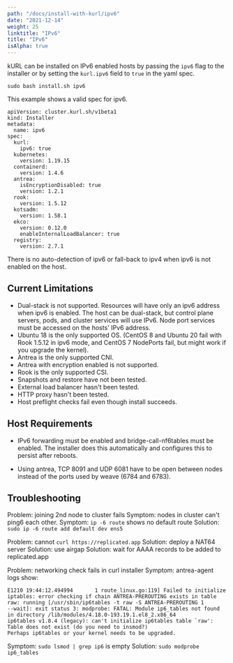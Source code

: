 ```yaml
---
path: "/docs/install-with-kurl/ipv6"
date: "2021-12-14"
weight: 25
linktitle: "IPv6"
title: "IPv6"
isAlpha: true
---
```

kURL can be installed on IPv6 enabled hosts by passing the `ipv6` flag to the installer or by setting the `kurl.ipv6` field to `true` in the yaml spec.

```
sudo bash install.sh ipv6
```

This example shows a valid spec for ipv6.

```
apiVersion: cluster.kurl.sh/v1beta1
kind: Installer
metadata:
  name: ipv6
spec:
  kurl:
    ipv6: true
  kubernetes:
    version: 1.19.15
  containerd:
    version: 1.4.6
  antrea:
    isEncryptionDisabled: true
    version: 1.2.1
  rook:
    version: 1.5.12
  kotsadm:
    version: 1.58.1
  ekco:
    version: 0.12.0
    enableInternalLoadBalancer: true
  registry:
    version: 2.7.1
```

There is no auto-detection of ipv6 or fall-back to ipv4 when ipv6 is not enabled on the host.


## Current Limitations

* Dual-stack is not supported. Resources will have only an ipv6 address when ipv6 is enabled. The host can be dual-stack, but control plane servers, pods, and cluster services will use IPv6. Node port services must be accessed on the hosts' IPv6 address.
* Ubuntu 18 is the only supported OS. (CentOS 8 and Ubuntu 20 fail with Rook 1.5.12 in ipv6 mode, and CentOS 7 NodePorts fail, but might work if you upgrade the kernel).
* Antrea is the only supported CNI.
* Antrea with encryption enabled is not supported.
* Rook is the only supported CSI.
* Snapshots and restore have not been tested.
* External load balancer hasn't been tested.
* HTTP proxy hasn't been tested.
* Host preflight checks fail even though install succeeds.


## Host Requirements

* IPv6 forwarding must be enabled and bridge-call-nf6tables must be enabled. The installer does this automatically and configures this to persist after reboots.

* Using antrea, TCP 8091 and UDP 6081 have to be open between nodes instead of the ports used by weave (6784 and 6783).


## Troubleshooting

Problem: joining 2nd node to cluster fails
Symptom: nodes in cluster can't ping6 each other.
Symptom: `ip -6 route` shows no default route
Solution: `sudo ip -6 route add default dev ens5`

Problem: cannot `curl https://replicated.app`
Solution: deploy a NAT64 server
Solution: use airgap
Solution: wait for AAAA records to be added to replicated.app

Problem: networking check fails in curl installer
Symptom: antrea-agent logs show:
```
E1210 19:44:12.494994       1 route_linux.go:119] Failed to initialize iptables: error checking if chain ANTREA-PREROUTING exists in table raw: running [/usr/sbin/ip6tables -t raw -S ANTREA-PREROUTING 1 
--wait]: exit status 3: modprobe: FATAL: Module ip6_tables not found in directory /lib/modules/4.18.0-193.19.1.el8_2.x86_64
ip6tables v1.8.4 (legacy): can't initialize ip6tables table `raw': Table does not exist (do you need to insmod?)
Perhaps ip6tables or your kernel needs to be upgraded.
```
Symptom: `sudo lsmod | grep ip6` is empty
Solution: `sudo modprobe ip6_tables`
